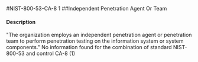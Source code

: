#NIST-800-53-CA-8 1
##Independent Penetration Agent Or Team
#### Description
"The organization employs an independent penetration agent or penetration team to perform penetration testing on the information system or system components."
No information found for the combination of standard NIST-800-53 and control CA-8 (1)
